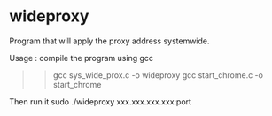 # wideproxy
Program that will apply the proxy address systemwide.


Usage :
compile the program using gcc
>> gcc sys_wide_prox.c -o wideproxy
>> gcc start_chrome.c -o start_chrome

Then run it
sudo ./wideproxy xxx.xxx.xxx.xxx:port
